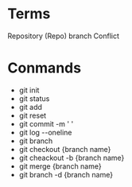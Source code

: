# Terms
Repository (Repo)
branch
Conflict

# Conmands
- git init
- git status
- git add
- git reset
- git commit -m ' '
- git log --oneline
- git branch
- git checkout {branch name}
- git cheackout -b {branch name}
- git merge {branch name}
- git branch -d {branch name}